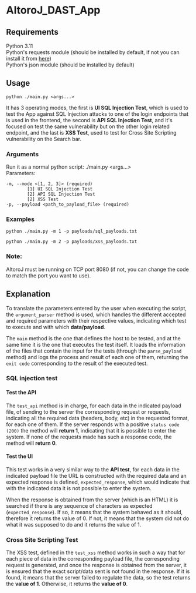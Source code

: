 # AltoroJ_DAST_App

## Requirements

Python 3.11 <br>
Python's requests module (should be installed by default, if not you can install 
it from [here](https://pypi.org/project/requests/)) <br>
Python's json module (should be installed by default)


## Usage

`python ./main.py <args...>`

It has 3 operating modes, the first is **UI SQL Injection Test**, which is used to test the App against SQL Injection 
attacks to one of the login endpoints that is used in the frontend, the second is **API SQL Injection Test**, and it's
focused on test the same vulnerability but on the other login related endpoint, and the last is **XSS Test**, used to
test for Cross Site Scripting vulnerability on the Search bar.

### Arguments

Run it as a normal python script: ./main.py <args...> <br>
Parameters:
    
    -m, --mode <[1, 2, 3]> (required)
            [1] UI SQL Injection Test
            [2] API SQL Injection Test
            [2] XSS Test
    -p, --payload <path_to_payload_file> (required)

### Examples

    python ./main.py -m 1 -p payloads/sql_payloads.txt

    python ./main.py -m 2 -p payloads/xss_payloads.txt

### Note: 
AltoroJ must be running on TCP port 8080 (if not, you can change the code to match the port you want to use). 

## Explanation

To translate the parameters entered by the user when executing the script, the `argument_parser` method is used, which handles the different accepted and required parameters with their respective values, indicating which test to execute and with which **data/payload**.

The `main` method is the one that defines the host to be tested, and at the same time it is the one that executes the test itself. It loads the information of the files that contain the input for the tests (through the `parse_payload` method) and logs the process and result of each one of them, returning the `exit code` corresponding to the result of the executed test.

### SQL injection test

#### Test the API

The `test_api` method is in charge, for each data in the indicated payload file, of sending to the server the corresponding request or requests, indicating all the required data (headers, body, etc) in the requested format, for each one of them. If the server responds with a positive `status code (200)` the method will **return 1**, indicating that it is possible to enter the system. If none of the requests made has such a response code, the method will **return 0**.

#### Test the UI
	
This test works in a very similar way to the **API test**, for each data in the indicated payload file the URL is constructed with the required data and an expected response is defined, `expected_response`, which would indicate that with the indicated data it is not possible to enter the system. 

When the response is obtained from the server (which is an HTML) it is searched if there is any sequence of characters as expected (`expected_response`). If so, it means that the system behaved as it should, therefore it returns the value of 0. If not, it means that the system did not do what it was supposed to do and it returns the value of 1.

### Cross Site Scripting Test 

The XSS test, defined in the `test_xss` method works in such a way that for each piece of data in the corresponding payload file, the corresponding request is generated, and once the response is obtained from the server, it is ensured that the exact script/data sent is not found in the response. If it is found, it means that the server failed to regulate the data, so the test returns the **value of 1**. Otherwise, it returns the **value of 0**.